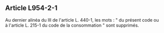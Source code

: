 Article L954-2-1
----
Au dernier alinéa du III de l'article L. 440-1, les mots : " du présent code ou
à l'article L. 215-1 du code de la consommation " sont supprimés.
